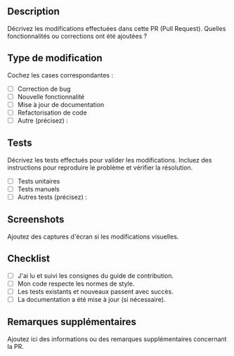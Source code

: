 ## Description

Décrivez les modifications effectuées dans cette PR (Pull Request). Quelles fonctionnalités ou corrections ont été ajoutées ? 

## Type de modification

Cochez les cases correspondantes :

- [ ] Correction de bug
- [ ] Nouvelle fonctionnalité
- [ ] Mise à jour de documentation
- [ ] Refactorisation de code
- [ ] Autre (précisez) :

## Tests

Décrivez les tests effectués pour valider les modifications. Incluez des instructions pour reproduire le problème et vérifier la résolution. 

- [ ] Tests unitaires
- [ ] Tests manuels
- [ ] Autres tests (précisez) :

## Screenshots

Ajoutez des captures d'écran si les modifications visuelles.

## Checklist

- [ ] J'ai lu et suivi les consignes du guide de contribution.
- [ ] Mon code respecte les normes de style.
- [ ] Les tests existants et nouveaux passent avec succès.
- [ ] La documentation a été mise à jour (si nécessaire).

## Remarques supplémentaires

Ajoutez ici des informations ou des remarques supplémentaires concernant la PR.
